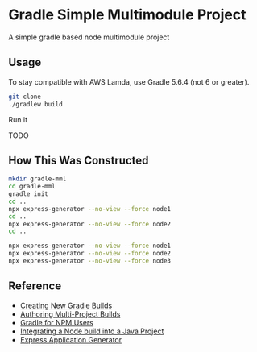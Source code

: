 # Gradle Simple Multimodule Project

A simple gradle based node multimodule project

## Usage

To stay compatible with AWS Lamda, use Gradle 5.6.4 (not 6 or greater).

```bash
git clone
./gradlew build
```

Run it

TODO

## How This Was Constructed

```bash
mkdir gradle-mml
cd gradle-mml
gradle init
cd ..
npx express-generator --no-view --force node1
cd ..
npx express-generator --no-view --force node2
cd ..

npx express-generator --no-view --force node1
npx express-generator --no-view --force node2
npx express-generator --no-view --force node3
```

## Reference

* [Creating New Gradle Builds](https://guides.gradle.org/creating-new-gradle-builds/)
* [Authoring Multi-Project Builds](https://docs.gradle.org/5.6.2/userguide/multi_project_builds.html#header)
* [Gradle for NPM Users](https://seesparkbox.com/foundry/gradle_for_npm_users)
* [Integrating a Node build into a Java Project](https://dzone.com/articles/integrating-java-and-npm-builds-using-gradle)
* [Express Application Generator](https://expressjs.com/en/starter/generator.html)
